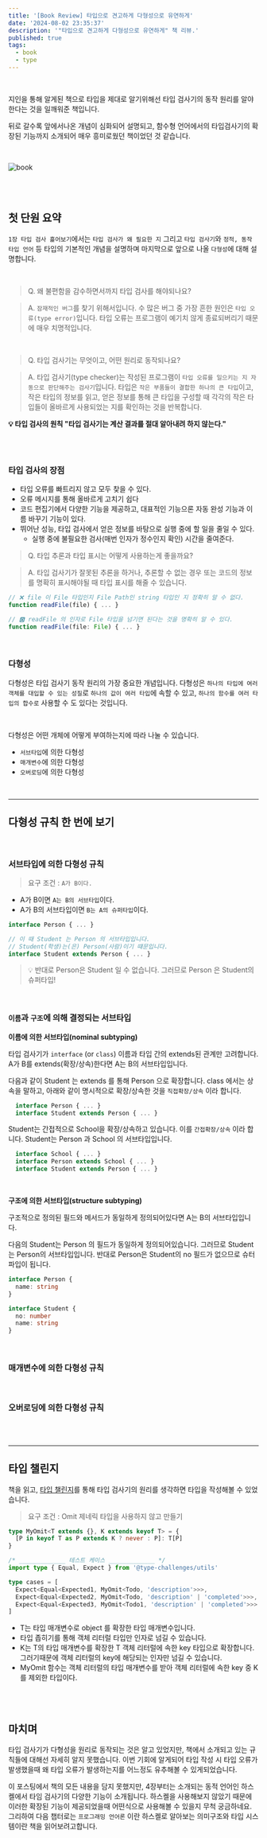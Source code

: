 ```yaml
---
title: '[Book Review] 타입으로 견고하게 다형성으로 유연하게'
date: '2024-08-02 23:35:37'
description: '"타입으로 견고하게 다형성으로 유연하게" 책 리뷰.'
published: true
tags:
  - book
  - type
---
```


<br />

지인을 통해 알게된 책으로 타입을 제대로 알기위해선 타입 검사기의 동작 원리를 알야한다는 것을 일깨워준 책입니다.

뒤로 갈수록 앞에서나온 개념이 심화되어 설명되고, 함수형 언어에서의 타입검사기의 확장된 기능까지 소개되어 매우 흥미로웠던 책이었던 것 같습니다.

<br />

![book](./images/bookCover.png)

<br />
<br />

## 첫 단원 요약

`1장 타입 검사 흝어보기`에서는 `타입 검사가 왜 필요한 지` 그리고 `타입 검사기`와 `정적, 동작 타입 언어` 등 타입의 기본적인 개념을 설명하며 마지막으로 앞으로 나올 `다형성`에 대해 설명합니다.

<br />

> Q. 왜 불편함을 감수하면서까지 타입 검사를 해야되나요?

> A. `잠재적인 버그`를 찾기 위해서입니다. 수 많은 버그 중 가장 흔한 원인은 `타입 오류(type error)`입니다. 타입 오류는 프로그램이 예기치 않게 종료되버리기 때문에 매우 치명적입니다.

<br />

> Q. 타입 검사기는 무엇이고, 어떤 원리로 동작되나요?

> A. 타입 검사기(type checker)는 작성된 프로그램이 `타입 오류를 일으키는 지 자동으로 판단해주는 검사기`입니다. 타입은 `작은 부품들이 결합한 하나의 큰 타입`이고, 작은 타입의 정보를 읽고, 얻은 정보를 통해 큰 타입을 구성할 때 각각의 작은 타입들이 올바르게 사용되었는 지를 확인하는 것을 반복합니다.

**💡 타입 검사의 원칙 "타입 검사기는 계산 결과를 절대 알아내려 하지 않는다."**

<br />
<br />

### 타입 검사의 장점

- 타입 오류를 빠트리지 않고 모두 찾을 수 있다.
- 오류 메시지를 통해 올바르게 고치기 쉽다
- 코드 편집기에서 다양한 기능을 제공하고, 대표적인 기능으론 자동 완성 기능과 이름 바꾸기 기능이 있다.
- 뛰어난 성능, 타입 검사에서 얻은 정보를 바탕으로 실행 중에 할 일을 줄일 수 있다.
  - 실행 중에 불필요한 검사(매번 인자가 정수인지 확인) 시간을 줄여준다.

> Q. 타입 추론과 타입 표시는 어떻게 사용하는게 좋을까요?

> A. 타입 검사기가 잘못된 추론을 하거나, 추론할 수 없는 경우 또는 코드의 정보를 명확히 표시해야될 때 타입 표시를 해줄 수 있습니다.

```typescript
// ❌ file 이 File 타입인지 File Path인 string 타입인 지 정확히 알 수 없다.
function readFile(file) { ... }

// 🅾️ readFile 의 인자로 File 타입을 넘기면 된다는 것을 명확히 알 수 있다.
function readFile(file: File) { ... }
```

<br/>

### 다형성

다형성은 타입 검사기 동작 원리의 가장 중요한 개념입니다. 다형성은 `하나의 타입에 여러 객체를 대입할 수 있는 성질`로 `하나의 값이 여러 타입`에 속할 수 있고, `하나의 함수를 여러 타입의 합수로` 사용할 수 도 있다는 것입니다.

<br />

다형성은 어떤 개체에 어떻게 부여하는지에 따라 나눌 수 있습니다.

- `서브타입`에 의한 다형성
- `매개변수`에 의한 다형성
- `오버로딩`에 의한 다형성

<br />

---

## 다형성 규칙 한 번에 보기

<br />

### 서브타입에 의한 다형성 규칙

> 요구 조건 : `A가 B이다.`

- A가 B이면 `A는 B의 서브타입`이다.
- A가 B의 서브타입이면 `B는 A의 슈퍼타입`이다.

```ts
interface Person { ... }

// 이 때 Student 는 Person 의 서브타입입니다.
// Student(학생)는(은) Person(사람)이기 떄문입니다.
interface Student extends Person { ... }
```

> 💡 반대로 Person은 Student 일 수 없습니다. 그러므로 Person 은 Student의 슈퍼타입!

<br />

### `이름`과 `구조`에 의해 결정되는 서브타입

**이름에 의한 서브타입(nominal subtyping)**

타입 검사기가 `interface` (or `class`) 이름과 타입 간의 extends된 관계만 고려합니다.
A가 B를 extends(확장/상속)한다면 A는 B의 서브타입입니다.

다음과 같이 Student 는 extends 를 통해 Person 으로 확장합니다.
class 에서는 상속을 말하고, 아래와 같이 명시적으로 확장/상속한 것을 `직접확장/상속` 이라 합니다.

```ts
  interface Person { ... }
  interface Student extends Person { ... }
```

Student는 간접적으로 School을 확장/상속하고 있습니다. 이를 `간접확장/상속` 이라 합니다.
Student는 Person 과 School 의 서브타입입니다.

```ts
  interface School { ... }
  interface Person extends School { ... }
  interface Student extends Person { ... }
```

<br />

**구조에 의한 서브타입(structure subtyping)**

구조적으로 정의된 필드와 메서드가 동일하게 정의되어있다면 A는 B의 서브타입입니다.

다음의 Student는 Person 의 필드가 동일하게 정의되어있습니다.
그러므로 Student는 Person의 서브타입입니다. 반대로 Person은 Student의 no 필드가 없으므로 슈터파입이 됩니다.

```ts
interface Person {
  name: string
}

interface Student {
  no: number
  name: string
}
```

<br />

### 매개변수에 의한 다형성 규칙

<br />

### 오버로딩에 의한 다형성 규칙

<br />
<br />

---

## 타입 챌린지

책을 읽고, [타입 챌린지](https://github.com/type-challenges/type-challenges)를 통해 타입 검사기의 원리를 생각하면 타입을 작성해볼 수 있었습니다.

> 요구 조건 : Omit 제네릭 타입을 사용하지 않고 만들기

```ts
type MyOmit<T extends {}, K extends keyof T> = {
  [P in keyof T as P extends K ? never : P]: T[P]
}

/* _____________ 테스트 케이스 _____________ */
import type { Equal, Expect } from '@type-challenges/utils'

type cases = [
  Expect<Equal<Expected1, MyOmit<Todo, 'description'>>>,
  Expect<Equal<Expected2, MyOmit<Todo, 'description' | 'completed'>>>,
  Expect<Equal<Expected3, MyOmit<Todo1, 'description' | 'completed'>>>
]
```

- T는 타입 매개변수로 object 를 확장한 타입 매개변수입니다.
- 타입 좁히기를 통해 객체 리터럴 타입만 인자로 넘길 수 있습니다.
- K는 T의 타입 매개변수를 확장한 T 객체 리터럴에 속한 key 타입으로 확장합니다. 그러기때문에 객체 리터럴의 key에 해당되는 인자만 넘길 수 있습니다.
- MyOmit 함수는 객체 리터럴의 타입 매개변수를 받아 객체 리터럴에 속한 key 중 K를 제외한 타입이다.

<br />
<br />

## 마치며

타입 검사기가 다형성을 원리로 동작되는 것은 알고 있었지만, 책에서 소개되고 있는 규칙들에 대해선 자세히 알지 못했습니다. 이번 기회에 알게되어 타입 작성 시 타입 오류가 발생했을때 왜 타입 오류가 발생하는지를 어느정도 유추해볼 수 있게되었습니다.

이 포스팅에서 책의 모든 내용을 담지 못했지만, 4장부터는 소개되는 동적 언어인 하스켈에서 타임 검사기의 다양한 기능이 소개됩니다. 하스켈을 사용해보지 않았기 때문에 이러한 확장된 기능이 제공되었을때 어떤식으로 사용해볼 수 있을지 무척 궁금하네요. 그리하여 다음 챕터로는 `프로그래밍 언어론` 이란 하스켈로 알아보는 의미구조와 타입 시스템이란 책을 읽어보려고합니다.
